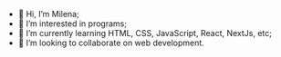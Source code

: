 - 👋 Hi, I’m Milena;
- 👀 I’m interested in programs;
- 🌱 I’m currently learning HTML, CSS, JavaScript, React, NextJs, etc;
- 💞️ I’m looking to collaborate on web development.

<!---
milena-juliao/milena-juliao is a ✨ special ✨ repository because its `README.md` (this file) appears on your GitHub profile.
You can click the Preview link to take a look at your changes.
--->
